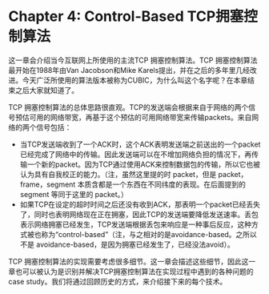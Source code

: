 # Chapter 4: Control-Based TCP拥塞控制算法

这一章会介绍当今互联网上所使用的主流TCP 拥塞控制算法。TCP 拥塞控制算法最开始在1988年由Van Jacobson和Mike Karels提出，并在之后的多年里几经改进。今天广泛所使用的算法版本被称为CUBIC，为什么叫这个名字呢？在本章结束之后大家就知道了。

TCP 拥塞控制算法的总体思路很直观。TCP的发送端会根据来自于网络的两个信号预估可用的网络带宽，再基于这个预估的可用网络带宽来传输packets。来自网络的两个信号包括：

* 当TCP发送端收到了一个ACK时，这个ACK表明发送端之前送出的一个packet已经完成了网络中的传输。因此发送端可以在不增加网络负担的情况下，再传输一个新的packet。因为TCP通过使用ACK来控制数据包的传输，所以它也被认为具有自我校正的能力。（注，虽然这里提的时 packet，但是 packet，frame，segment 本质含都是一个东西在不同纬度的表现。在后面提到的 segment 等同于这里的 packet。）
* 如果TCP在设定的超时时间之后还没有收到ACK，那表明一个packet已经丢失了，同时也表明网络现在正在拥塞，因此TCP的发送端要降低发送速率。丢包表示网络拥塞已经发生，TCP发送端根据丢包来响应是一种事后反应，这种方式被也称为“control-based”（注，与之相对的是avoidance-based。之所以不是 avoidance-based，是因为拥塞已经发生了，已经没法avoid）。

TCP 拥塞控制算法的实现需要考虑很多细节。这一章会描述这些细节，因此这一章也可以被认为是识别并解决TCP拥塞控制算法在实现过程中遇到的各种问题的case study。我们将通过回顾历史的方式，来介绍接下来的每个技术。

